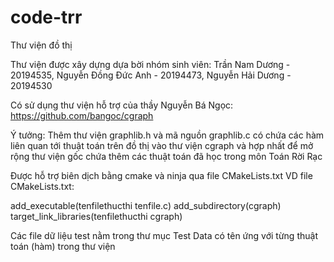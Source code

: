 # code-trr
Thư viện đồ thị

Thư viện được xây dựng dựa bời nhóm sinh viên: Trần Nam Dương - 20194535, Nguyễn Đồng Đức Anh - 20194473, Nguyễn Hải Dương - 20194530

Có sử dụng thư viện hỗ trợ của thầy Nguyễn Bá Ngọc: https://github.com/bangoc/cgraph

Ý tưởng: Thêm thư viện graphlib.h và mã nguồn graphlib.c có chứa các hàm liên quan tới thuật toán trên đồ thị vào thư viện cgraph và hợp nhất để mở rộng thư viện gốc chứa thêm các thuật toán đã học trong môn Toán Rời Rạc

Được hỗ trợ biên dịch bằng cmake và ninja qua file CMakeLists.txt
VD file CMakeLists.txt:

add_executable(tenfilethucthi tenfile.c)
add_subdirectory(cgraph)
target_link_libraries(tenfilethucthi cgraph)

Các file dữ liệu test nằm trong thư mục Test Data có tên ứng với từng thuật toán (hàm) trong thư viện